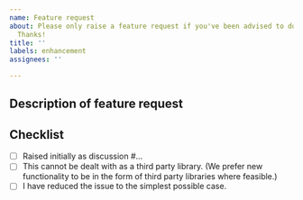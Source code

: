 ```yaml
---
name: Feature request
about: Please only raise a feature request if you've been advised to do so after discussion.
  Thanks!
title: ''
labels: enhancement
assignees: ''

---
```


## Description of feature request

## Checklist

- [ ] Raised initially as discussion #...
- [ ] This cannot be dealt with as a third party library. (We prefer new functionality to be in the form of third party libraries where feasible.)
- [ ] I have reduced the issue to the simplest possible case.
